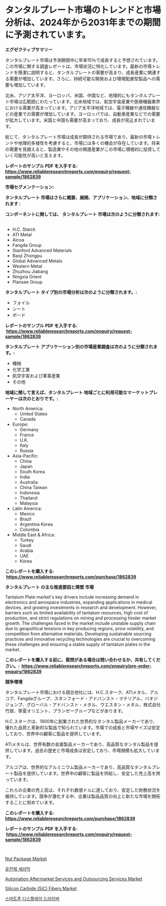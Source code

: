 <p><h1>タンタルプレート市場のトレンドと市場分析は、2024年から2031年までの期間に予測されています。</h1></p><p><strong>エグゼクティブサマリー</strong></p>
<p><p>タンタルプレート市場は予測期間中に年率15％で成長すると予想されています。この市場に関する調査レポートは、市場状況に特化しています。最新の市場トレンドを簡潔に説明すると、タンタルプレートの需要が高まり、成長産業に関連する需要が増加しています。さらに、持続可能な開発および環境配慮型製品への需要も増加しています。</p><p>北米、アジア太平洋、ヨーロッパ、米国、中国など、地理的にもタンタルプレート市場は広範囲にわたっています。北米地域では、航空宇宙産業や医療機器業界における需要が高まっています。アジア太平洋地域では、電子機器や通信機器などの産業での需要が増加しています。ヨーロッパでは、自動車産業などでの需要が拡大しています。米国と中国も需要が高まっており、成長が見込まれています。</p><p>総じて、タンタルプレート市場は成長が期待される市場であり、最新の市場トレンドや地理的多様性を考慮すると、市場には多くの機会が存在しています。将来の需要を見据えると、製造業やその他の関連産業がこの市場に積極的に投資していく可能性が高いと言えます。</p></p>
<p><strong>レポートのサンプル PDF を入手する: <a href="https://www.reliableresearchreports.com/enquiry/request-sample/1862839">https://www.reliableresearchreports.com/enquiry/request-sample/1862839</a></strong></p>
<p><strong>市場セグメンテーション:</strong></p>
<p><strong> タンタルプレート 市場はさらに概要、展開、アプリケーション、地域に分類されます :</strong></p>
<p><strong>コンポーネントに関しては、 タンタルプレート 市場は次のように分類されます: &nbsp;</strong></p>
<p><ul><li>H.C. Starck</li><li>ATI Metal</li><li>Alcoa</li><li>Fangda Group</li><li>Stanford Advanced Materials</li><li>Baoji Zhongpu</li><li>Global Advanced Metals</li><li>Western Metal</li><li>Zhuzhou Jiabang</li><li>Ningxia Orient</li><li>Plansee Group</li></ul></p>
<p><strong> タンタルプレート タイプ別の市場分析は次のように分類されます。:</strong></p>
<p><ul><li>フォイル</li><li>シート</li><li>ボード</li></ul></p>
<p><strong>レポートのサンプル PDF を入手する: &nbsp;<a href="https://www.reliableresearchreports.com/enquiry/request-sample/1862839">https://www.reliableresearchreports.com/enquiry/request-sample/1862839</a></strong></p>
<p><strong> タンタルプレート アプリケーション別の市場産業調査は次のように分類されます。:</strong></p>
<p><ul><li>機械</li><li>化学工業</li><li>航空宇宙および軍事産業</li><li>その他</li></ul></p>
<p><strong>地域に関して言えば、タンタルプレート 地域ごとに利用可能なマーケットプレーヤーは次のとおりです。:</strong></p>
<p><ul>
    <li>
        North America:
        <ul>
            <li>United States</li>
            <li>Canada</li>
        </ul>
    </li>
    <li>
        Europe:
        <ul>
            <li>Germany</li>
            <li>France</li>
            <li>U.K.</li>
            <li>Italy</li>
            <li>Russia</li>
        </ul>
    </li>
    <li>
        Asia-Pacific:
        <ul>
            <li>China</li>
            <li>Japan</li>
            <li>South Korea</li>
            <li>India</li>
            <li>Australia</li>
            <li>China Taiwan</li>
            <li>Indonesia</li>
            <li>Thailand</li>
            <li>Malaysia</li>
        </ul>
    </li>
    <li>
        Latin America:
        <ul>
            <li>Mexico</li>
            <li>Brazil</li>
            <li>Argentina Korea</li>
            <li>Colombia</li>
        </ul>
    </li>
    <li>
        Middle East & Africa:
        <ul>
            <li>Turkey</li>
            <li>Saudi</li>
            <li>Arabia</li>
            <li>UAE</li>
            <li>Korea</li>
        </ul>
    </li>
    </ul></p>
<p><strong>このレポートを購入する: &nbsp;<a href="https://www.reliableresearchreports.com/purchase/1862839">https://www.reliableresearchreports.com/purchase/1862839</a></strong></p>
<p><strong>タンタルプレート の主な推進要因と障壁 市場</strong></p>
<p><p>Tantalum Plate market's key drivers include increasing demand in electronics and aerospace industries, expanding applications in medical devices, and growing investments in research and development. However, barriers such as limited availability of tantalum resources, high cost of production, and strict regulations on mining and processing hinder market growth. The challenges faced in the market include unstable supply chain due to geopolitical tensions in key producing regions, price volatility, and competition from alternative materials. Developing sustainable sourcing practices and innovative recycling technologies are crucial to overcoming these challenges and ensuring a stable supply of tantalum plates in the market.</p></p>
<p><strong>このレポートを購入する前に、質問がある場合は問い合わせるか、共有してください。:&nbsp; <a href="https://www.reliableresearchreports.com/enquiry/pre-order-enquiry/1862839">https://www.reliableresearchreports.com/enquiry/pre-order-enquiry/1862839</a></strong></p>
<p><strong>競争環境</strong></p>
<p><p>タンタルプレート市場における競合他社には、H.C.スターク、ATIメタル、アルコア、Fangdaグループ、スタンフォード・アドバンスト・マテリアル、バオジジョンプ、グローバル・アドバンスト・メタル、ウエスタン・メタル、株式会社竹居、寧夏オリエント、プランゼーグループなどがあります。</p><p>H.C.スタークは、1900年に創業された世界的なタンタル製品メーカーであり、優れた品質と革新的な製品で知られています。市場での成長と市場サイズは安定しており、世界中の顧客に製品を提供しています。</p><p>ATIメタルは、世界有数の金属製品メーカーであり、高品質なタンタル製品を提供しています。過去の歴史と市場成長は安定しており、市場規模も拡大しています。</p><p>アルコアは、世界的なアルミニウム製品メーカーであり、高品質なタンタルプレート製品を提供しています。世界中の顧客に製品を供給し、安定した売上高を誇っています。</p><p>これらの企業の売上高は、それぞれ数億ドルに達しており、安定した財務状況を維持しています。競争が激化する中、企業は製品品質の向上と新たな市場を開拓することに努めています。</p></p>
<p><strong>このレポートを購入する: &nbsp; <a href="https://www.reliableresearchreports.com/purchase/1862839">https://www.reliableresearchreports.com/purchase/1862839</a></strong></p>
<p><strong>レポートのサンプル PDF を入手する: &nbsp;<a href="https://www.reliableresearchreports.com/enquiry/request-sample/1862839">https://www.reliableresearchreports.com/enquiry/request-sample/1862839</a></strong><strong></strong></p>
<p>&nbsp;</p>
<p><p><a href="https://view.publitas.com/reportprime-1/nut-package-market-size-growth-outlook-from-2024-to-2031-projecting-at-markets-trends-analysis-by-application-regional-outlook-and-revenue/">Nut Package Market</a></p><p><a href="https://github.com/vs10l4sfg5c/Market-Research-Report-List-1/blob/main/1316239191925.md">유전체 세라믹</a></p><p><a href="https://scarlet-rocket-c63.notion.site/Automation-Aftermarket-Services-and-Outsourcing-Services-Market-Size-Growing-and-Forecasted-for-peri-57ddbfeca66448809ae37972c3b77b55">Automation Aftermarket Services and Outsourcing Services Market</a></p><p><a href="https://natural-crush-b99.notion.site/Silicon-Carbide-SiC-Fibers-Market-Size-Reflecting-a-Forecast-Till-2031-Market-By-Type-By-Applica-1538eda1ae7f415d80cb24423819b690">Silicon Carbide (SiC) Fibers Market</a></p><p><a href="https://medium.com/@trevorkruvalis5678/%EC%8A%A4%EB%A7%88%ED%8A%B8%ED%8F%B0-%EB%94%94%EC%8A%A4%ED%94%8C%EB%A0%88%EC%9D%B4-%EB%93%9C%EB%9D%BC%EC%9D%B4%EB%B2%84-%EC%8B%9C%EC%9E%A5%EC%9D%80-%EC%8B%9C%EC%9E%A5-%EC%A0%90%EC%9C%A0%EC%9C%A8-%ED%81%AC%EA%B8%B0-%EB%B0%8F-2031%EB%85%84%EA%B9%8C%EC%A7%80-%EC%98%88%EC%83%81%EB%90%98%EB%8A%94-%EC%98%88%EC%B8%A1%EC%97%90-%EC%B4%88%EC%A0%90%EC%9D%84-%EB%A7%9E%EC%B6%94%EA%B3%A0-%EC%9E%88%EC%8A%B5%EB%8B%88%EB%8B%A4-ee314b08609e">스마트폰 디스플레이 드라이버</a></p></p>